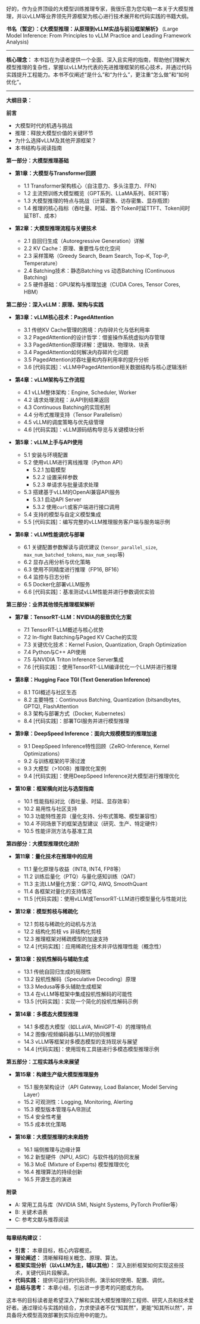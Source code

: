 好的，作为业界顶级的大模型训练推理专家，我很乐意为您勾勒一本关于大模型推理，并以vLLM等业界领先开源框架为核心进行技术展开和代码实践的书籍大纲。

**书名（暂定）：《大模型推理：从原理到vLLM实战与前沿框架解析》**
(Large Model Inference: From Principles to vLLM Practice and Leading Framework Analysis)

---

**核心理念：**
本书旨在为读者提供一个全面、深入且实用的指南，帮助他们理解大模型推理的复杂性，掌握以vLLM为代表的先进推理框架的核心技术，并通过代码实践提升工程能力。本书不仅阐述“是什么”和“为什么”，更注重“怎么做”和“如何优化”。

---

**大纲目录：**

**前言**
*   大模型时代的机遇与挑战
*   推理：释放大模型价值的关键环节
*   为什么选择vLLM及其他开源框架？
*   本书结构与阅读指南

**第一部分：大模型推理基础**

*   **第1章：大模型与Transformer回顾**
    *   1.1 Transformer架构核心（自注意力、多头注意力、FFN）
    *   1.2 主流预训练大模型概览（GPT系列、LLaMA系列、BERT等）
    *   1.3 大模型推理的特点与挑战（计算密集、访存密集、显存瓶颈）
    *   1.4 推理的核心指标（吞吐量、时延、首个Token时延TTFT、Token间时延TBT、成本）

*   **第2章：大模型推理流程与关键技术**
    *   2.1 自回归生成（Autoregressive Generation）详解
    *   2.2 KV Cache：原理、重要性与优化空间
    *   2.3 采样策略（Greedy Search, Beam Search, Top-K, Top-P, Temperature）
    *   2.4 Batching技术：静态Batching vs 动态Batching (Continuous Batching)
    *   2.5 硬件基础：GPU架构与推理加速（CUDA Cores, Tensor Cores, HBM）

**第二部分：深入vLLM：原理、架构与实践**

*   **第3章：vLLM核心技术：PagedAttention**
    *   3.1 传统KV Cache管理的困境：内存碎片化与低利用率
    *   3.2 PagedAttention的设计哲学：借鉴操作系统虚拟内存管理
    *   3.3 PagedAttention原理详解：逻辑块、物理块、块表
    *   3.4 PagedAttention如何解决内存碎片化问题
    *   3.5 PagedAttention对吞吐量和内存利用率的提升分析
    *   3.6 [代码实践]：vLLM中PagedAttention相关数据结构与核心逻辑浅析

*   **第4章：vLLM架构与工作流程**
    *   4.1 vLLM整体架构：Engine, Scheduler, Worker
    *   4.2 请求处理流程：从API到结果返回
    *   4.3 Continuous Batching的实现机制
    *   4.4 分布式推理支持（Tensor Parallelism）
    *   4.5 vLLM的调度策略与优先级管理
    *   4.6 [代码实践]：vLLM源码结构导览与关键模块分析

*   **第5章：vLLM上手与API使用**
    *   5.1 安装与环境配置
    *   5.2 使用vLLM进行离线推理（Python API）
        *   5.2.1 加载模型
        *   5.2.2 设置采样参数
        *   5.2.3 单请求与批量请求处理
    *   5.3 搭建基于vLLM的OpenAI兼容API服务
        *   5.3.1 启动API Server
        *   5.3.2 使用`curl`或客户端进行接口调用
    *   5.4 支持的模型与自定义模型集成
    *   5.5 [代码实践]：编写完整的vLLM推理服务客户端与服务端示例

*   **第6章：vLLM性能调优与部署**
    *   6.1 关键配置参数解读与调优建议 (`tensor_parallel_size`, `max_num_batched_tokens`, `max_num_seqs`等)
    *   6.2 显存占用分析与优化策略
    *   6.3 使用不同精度进行推理（FP16, BF16）
    *   6.4 监控与日志分析
    *   6.5 Docker化部署vLLM服务
    *   6.6 [代码实践]：基准测试vLLM性能并进行参数调优实验

**第三部分：业界其他领先推理框架解析**

*   **第7章：TensorRT-LLM：NVIDIA的极致优化方案**
    *   7.1 TensorRT-LLM概述与核心优势
    *   7.2 In-flight Batching与Paged KV Cache的实现
    *   7.3 关键优化技术：Kernel Fusion, Quantization, Graph Optimization
    *   7.4 Python与C++ API使用
    *   7.5 与NVIDIA Triton Inference Server集成
    *   7.6 [代码实践]：使用TensorRT-LLM编译优化一个LLM并进行推理

*   **第8章：Hugging Face TGI (Text Generation Inference)**
    *   8.1 TGI概述与社区生态
    *   8.2 主要特性：Continuous Batching, Quantization (bitsandbytes, GPTQ), FlashAttention
    *   8.3 架构与部署方式（Docker, Kubernetes）
    *   8.4 [代码实践]：部署TGI服务并进行模型推理

*   **第9章：DeepSpeed Inference：面向大规模模型的推理加速**
    *   9.1 DeepSpeed Inference特性回顾（ZeRO-Inference, Kernel Optimizations）
    *   9.2 与训练框架的平滑过渡
    *   9.3 大模型（>100B）推理优化案例
    *   9.4 [代码实践]：使用DeepSpeed Inference对大模型进行推理优化

*   **第10章：框架横向对比与选型指南**
    *   10.1 性能指标对比（吞吐量、时延、显存效率）
    *   10.2 易用性与社区支持
    *   10.3 功能特性差异（量化支持、分布式策略、模型兼容性）
    *   10.4 不同场景下的框架选型建议（研究、生产、特定硬件）
    *   10.5 性能评测方法与基准工具

**第四部分：大模型推理优化进阶**

*   **第11章：量化技术在推理中的应用**
    *   11.1 量化原理与收益（INT8, INT4, FP8等）
    *   11.2 训练后量化（PTQ）与量化感知训练（QAT）
    *   11.3 主流LLM量化方案：GPTQ, AWQ, SmoothQuant
    *   11.4 各框架对量化的支持情况
    *   11.5 [代码实践]：使用vLLM或TensorRT-LLM进行模型量化与性能对比

*   **第12章：模型剪枝与稀疏化**
    *   12.1 剪枝与稀疏化的动机与方法
    *   12.2 结构化剪枝 vs 非结构化剪枝
    *   12.3 推理框架对稀疏模型的加速支持
    *   12.4 [代码实践]：应用稀疏化技术并评估推理性能（概念性）

*   **第13章：投机性解码与辅助生成**
    *   13.1 传统自回归生成的局限性
    *   13.2 投机性解码（Speculative Decoding）原理
    *   13.3 Medusa等多头辅助生成框架
    *   13.4 在vLLM等框架中集成投机性解码的可能性
    *   13.5 [代码实践]：实现一个简化的投机性解码示例

*   **第14章：多模态大模型推理**
    *   14.1 多模态大模型（如LLaVA, MiniGPT-4）的推理特点
    *   14.2 图像/视频编码器与LLM的协同推理
    *   14.3 vLLM等框架对多模态模型的支持现状与展望
    *   14.4 [代码实践]：使用现有工具链进行多模态模型推理示例

**第五部分：工程实践与未来展望**

*   **第15章：构建生产级大模型推理服务**
    *   15.1 服务架构设计（API Gateway, Load Balancer, Model Serving Layer）
    *   15.2 可观测性：Logging, Monitoring, Alerting
    *   15.3 模型版本管理与A/B测试
    *   15.4 安全性考量
    *   15.5 成本优化策略

*   **第16章：大模型推理的未来趋势**
    *   16.1 端侧推理与边缘计算
    *   16.2 新型硬件（NPU, ASIC）与软件栈的协同发展
    *   16.3 MoE (Mixture of Experts) 模型推理优化
    *   16.4 推理算法的持续创新
    *   16.5 开源生态的演进

**附录**
*   A: 常用工具与库（NVIDIA SMI, Nsight Systems, PyTorch Profiler等）
*   B: 关键术语表
*   C: 参考文献与推荐阅读

---

**每章结构建议：**

*   **引言：** 本章目标，核心内容概览。
*   **理论阐述：** 清晰解释相关概念、原理、算法。
*   **框架实现分析（以vLLM为主，辅以其他）：** 深入剖析框架如何实现这些技术，关键代码片段解读。
*   **代码实践：** 提供可运行的代码示例，演示如何使用、配置、调优。
*   **总结与思考：** 本章小结，引出进一步思考的问题或方向。

这本书的目标读者是希望深入了解和实践大模型推理的工程师、研究人员和技术爱好者。通过理论与实践的结合，力求使读者不仅“知其然”，更能“知其所以然”，并具备将大模型高效部署到实际应用中的能力。